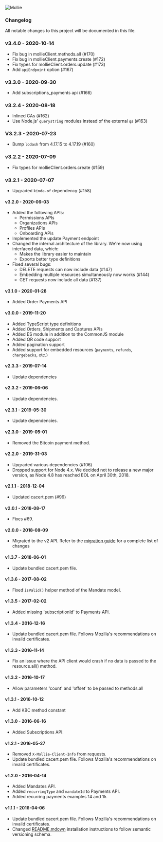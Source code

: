 ![Mollie](https://www.mollie.com/files/Mollie-Logo-Style-Small.png)

### Changelog

All notable changes to this project will be documented in this file.

### v3.4.0 - 2020-10-14
  - Fix bug in mollieClient.methods.all (#170)
  - Fix bug in mollieClient.payments.create (#172)
  - Fix types for mollieClient.orders.update (#173)
  - Add `apiEndpoint` option (#167)

### v3.3.0 - 2020-09-30
  - Add subscriptions_payments api (#166)

### v3.2.4 - 2020-08-18
  - Inlined CAs (#162)
  - Use Node.js' `querystring` modules instead of the external `qs` (#163)

### V3.2.3 - 2020-07-23
  - Bump `lodash` from 4.17.15 to 4.17.19 (#160)

### v3.2.2 - 2020-07-09
  - Fix types for mollieClient.orders.create (#159)

### v3.2.1 - 2020-07-07
  - Upgraded `kinda-of` dependency (#158)

#### v3.2.0 - 2020-06-03
  - Added the following APIs:
    - Permissions APIs
    - Organizations APIs
    - Profiles APIs
    - Onboarding APIs
  - Implemented the update Payment endpoint
  - Changed the internal architecture of the library. We're now using interfaced data, which:
    - Makes the library easier to maintain
    - Exports better type definitions
  - Fixed several bugs:
    - DELETE requests can now include data (#147)
    - Embedding multiple resources simultaneously now works (#144)
    - GET requests now include all data (#137)

#### v3.1.0 - 2020-01-28
  - Added Order Payments API

#### v3.0.0 - 2019-11-20
  - Added TypeScript type definitions
  - Added Orders, Shipments and Captures APIs
  - Added ES module in addition to the CommonJS module
  - Added QR code support
  - Added pagination support
  - Added support for embedded resources (`payments`, `refunds`, `chargebacks`, etc.)

#### v2.3.3 - 2019-07-14
  - Update dependencies

#### v2.3.2 - 2019-06-06
  - Update dependencies.

#### v2.3.1 - 2019-05-30
  - Update dependencies.

#### v2.3.0 - 2019-05-01
  - Removed the Bitcoin payment method.

#### v2.2.0 - 2019-31-03
  - Upgraded various dependencies (#106)
  - Dropped support for Node 4.x. We decided not to release a new major version, as Node 4.8 has reached EOL on April 30th, 2018.

#### v2.1.1 - 2018-12-04
  - Updated cacert.pem (#99)

#### v2.0.1 - 2018-08-17
  - Fixes #69.

#### v2.0.0 - 2018-08-09
  - Migrated to the v2 API. Refer to the [migration guide](https://docs.mollie.com/migrating-v1-to-v2) for a complete list of changes

#### v1.3.7 - 2018-06-01
  - Update bundled cacert.pem file.

#### v1.3.6 - 2017-08-02
  - Fixed `isValid()` helper method of the Mandate model.

#### v1.3.5 - 2017-02-02
  - Added missing 'subscriptionId' to Payments API.

#### v1.3.4 - 2016-12-16
  - Update bundled cacert.pem file. Follows Mozilla's recommendations on invalid certificates.

#### v1.3.3 - 2016-11-14
  - Fix an issue where the API client would crash if no data is passed to the resource.all() method.

#### v1.3.2 - 2016-10-17
  - Allow parameters 'count' and 'offset' to be passed to methods.all

#### v1.3.1 - 2016-10-12
  - Add KBC method constant

#### v1.3.0 - 2016-06-16
  - Added Subscriptions API.

#### v1.2.1 - 2016-05-27
  - Removed `X-Mollie-Client-Info` from requests.
  - Update bundled cacert.pem file. Follows Mozilla's recommendations on invalid certificates.

#### v1.2.0 - 2016-04-14
  - Added Mandates API.
  - Added `recurringType` and `mandateId` to Payments API.
  - Added recurring payments examples 14 and 15.

#### v1.1.1 - 2016-04-06
  - Update bundled cacert.pem file. Follows Mozilla's recommendations on invalid certificates.
  - Changed [README.mdown](README.mdown) installation instructions to follow semantic versioning schema.
